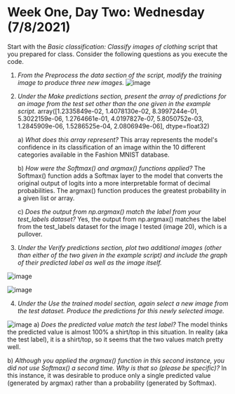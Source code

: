 # Week One, Day Two: Wednesday (7/8/2021)  

Start with the *Basic classification: Classify images of clothing* script that you prepared for class. Consider the following questions as you execute the code. 

1. *From the Preprocess the data section of the script, modify the training image to produce three new images.* 
![image](https://user-images.githubusercontent.com/70035366/125175936-8e648700-e19d-11eb-9342-8112ee718a53.png) 

2. *Under the Make predictions section, present the array of predictions for an image from the test set other than the one given in the example script.* array([1.2335849e-02, 1.4078130e-02, 8.3997244e-01, 5.3022159e-06, 1.2764661e-01, 4.0197827e-07, 5.8050752e-03, 1.2845909e-06, 1.5286525e-04, 2.0806949e-06], dtype=float32)  

      a) *What does this array represent?* This array represents the model's confidence in its classification of an image within the 10 different categories available in the Fashion MNIST database.   
      
      b) *How were the Softmax() and argmax() functions applied?* The Softmax() function adds a Softmax layer to the model that converts the original output of logits into a more interpretable format of decimal probabilities. The argmax() function produces the greatest probability in a given list or array.   
      
      c) *Does the output from np.argmax() match the label from your test_labels dataset?* Yes, the output from np.argmax() matches the label from the test_labels dataset for the image I tested (image 20), which is a pullover. 
      
3. *Under the Verify predictions section, plot two additional images (other than either of the two given in the example script) and include the graph of their predicted label as well as the image itself.* 

![image](https://user-images.githubusercontent.com/70035366/125183464-c5aa5680-e1e4-11eb-8f26-17fb24e6bd87.png)

![image](https://user-images.githubusercontent.com/70035366/125183493-e83c6f80-e1e4-11eb-97a2-6ea4b342aaea.png)

4. *Under the Use the trained model section, again select a new image from the test dataset. Produce the predictions for this newly selected image.* 

![image](https://user-images.githubusercontent.com/70035366/125183577-92b49280-e1e5-11eb-9af8-30de10c0b5fa.png)
      a) *Does the predicted value match the test label?* The model thinks the predicted value is almost 100% a shirt/top in this situation. In reality (aka the test label), it is a shirt/top, so it seems that the two values match pretty well. 
      
   b) *Although you applied the argmax() function in this second instance, you did not use Softmax() a second time. Why is that so (please be specific)?* In this instance, it was desirable to produce only a single predicted value (generated by argmax) rather than a probability (generated by Softmax). 
